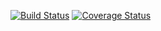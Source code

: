 [![Build Status](https://travis-ci.com/DanilUst/df.svg?branch=main)](https://travis-ci.com/DanilUst/df)
[![Coverage Status](https://coveralls.io/repos/github/DanilUst/df/badge.svg?branch=main)](https://coveralls.io/github/DanilUst/df?branch=main)
